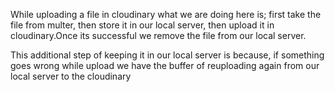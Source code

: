 While uploading a file in cloudinary what we are doing here is; first take the file from multer, then store it in our local server, then upload it in cloudinary.Once its successful we remove the file from our local server.

This additional step of keeping it in our local server is because, if something goes wrong while upload we have the buffer of reuploading again from our local server to the cloudinary